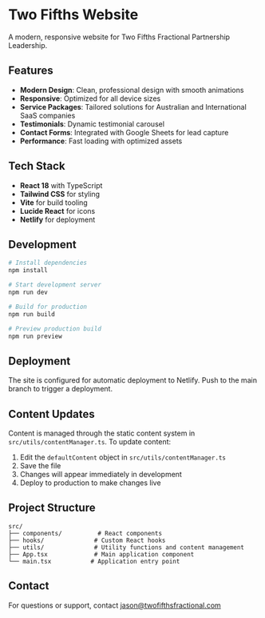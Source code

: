 # Two Fifths Website

A modern, responsive website for Two Fifths Fractional Partnership Leadership.

## Features

- **Modern Design**: Clean, professional design with smooth animations
- **Responsive**: Optimized for all device sizes
- **Service Packages**: Tailored solutions for Australian and International SaaS companies
- **Testimonials**: Dynamic testimonial carousel
- **Contact Forms**: Integrated with Google Sheets for lead capture
- **Performance**: Fast loading with optimized assets

## Tech Stack

- **React 18** with TypeScript
- **Tailwind CSS** for styling
- **Vite** for build tooling
- **Lucide React** for icons
- **Netlify** for deployment

## Development

```bash
# Install dependencies
npm install

# Start development server
npm run dev

# Build for production
npm run build

# Preview production build
npm run preview
```

## Deployment

The site is configured for automatic deployment to Netlify. Push to the main branch to trigger a deployment.

## Content Updates

Content is managed through the static content system in `src/utils/contentManager.ts`. To update content:

1. Edit the `defaultContent` object in `src/utils/contentManager.ts`
2. Save the file
3. Changes will appear immediately in development
4. Deploy to production to make changes live

## Project Structure

```
src/
├── components/          # React components
├── hooks/              # Custom React hooks
├── utils/              # Utility functions and content management
├── App.tsx             # Main application component
└── main.tsx           # Application entry point
```

## Contact

For questions or support, contact jason@twofifthsfractional.com
